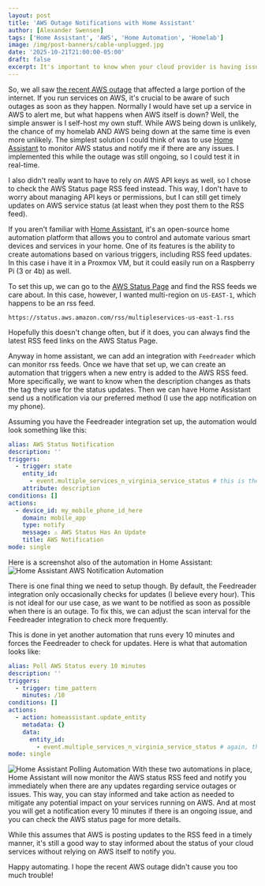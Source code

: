```yaml
---
layout: post
title: 'AWS Outage Notifications with Home Assistant'
author: [Alexander Swensen]
tags: ['Home Assistant', 'AWS', 'Home Automation', 'Homelab']
image: /img/post-banners/cable-unplugged.jpg
date: '2025-10-21T21:00:00-05:00'
draft: false
excerpt: It's important to know when your cloud provider is having issues. 😮‍💨 US_EAST_1
---
```


So, we all saw [the recent AWS outage](https://health.aws.amazon.com/health/status?eventID=arn:aws:health:us-east-1::event/MULTIPLE_SERVICES/AWS_MULTIPLE_SERVICES_OPERATIONAL_ISSUE/AWS_MULTIPLE_SERVICES_OPERATIONAL_ISSUE_BA540_514A652BE1A) that affected a large portion of the internet. If you run services on AWS, it's crucial to be aware of such outages as soon as they happen.
Normally I would have set up a service in AWS to alert me, but what happens when AWS itself is down? Well, the simple answer is I self-host my own stuff. While AWS being down is unlikely, the chance of my homelab AND AWS being down at the same time is even more unlikely. The simplest solution I could think of was to use [Home Assistant](https://www.home-assistant.io/) to monitor AWS status and notify me if there are any issues. I implemented this while the outage was still ongoing, so I could test it in real-time.

I also didn't really want to have to rely on AWS API keys as well, so I chose to check the AWS Status page RSS feed instead. This way, I don't have to worry about managing API keys or permissions, but I can still get timely updates on AWS service status (at least when they post them to the RSS feed).

If you aren't familiar with [Home Assistant](https://www.home-assistant.io/), it's an open-source home automation platform that allows you to control and automate various smart devices and services in your home. One of its features is the ability to create automations based on various triggers, including RSS feed updates. In this case i have it in a Proxmox VM, but it could easily run on a Raspberry Pi (3 or 4b) as well.

To set this up, we can go to the [AWS Status Page](https://health.aws.amazon.com/health/status) and find the RSS feeds we care about. In this case, however, I wanted multi-region on `US-EAST-1`, which happens to be an rss feed.

```
https://status.aws.amazon.com/rss/multipleservices-us-east-1.rss
```

Hopefully this doesn't change often, but if it does, you can always find the latest RSS feed links on the AWS Status Page.

Anyway in home assistant, we can add an integration with `Feedreader` which can monitor rss feeds. Once we have that set up, we can create an automation that triggers when a new entry is added to the AWS RSS feed. More specifically, we want to know when the description changes as thats the tag they use for the status updates. Then we can have Home Assistant send us a notification via our preferred method (I use the app notification on my phone).

Assuming you have the Feedreader integration set up, the automation would look something like this:

```yaml
alias: AWS Status Notification
description: ''
triggers:
  - trigger: state
    entity_id:
      - event.multiple_services_n_virginia_service_status # this is the feedreader entity for the rss feed
    attribute: description
conditions: []
actions:
  - device_id: my_mobile_phone_id_here
    domain: mobile_app
    type: notify
    message: ⚠️ AWS Status Has An Update
    title: AWS Notification
mode: single
```

Here is a screenshot also of the automation in Home Assistant: ![Home Assistant AWS Notification Automation](/img/screenshot-aws-status-notification.png)

There is one final thing we need to setup though. By default, the Feedreader integration only occasionally checks for updates (I believe every hour). This is not ideal for our use case, as we want to be notified as soon as possible when there is an outage. To fix this, we can adjust the scan interval for the Feedreader integration to check more frequently.

This is done in yet another automation that runs every 10 minutes and forces the Feedreader to check for updates. Here is what that automation looks like:

```yaml
alias: Poll AWS Status every 10 minutes
description: ''
triggers:
  - trigger: time_pattern
    minutes: /10
conditions: []
actions:
  - action: homeassistant.update_entity
    metadata: {}
    data:
      entity_id:
        - event.multiple_services_n_virginia_service_status # again, the feedreader entity for the rss feed, yours will likely be different
mode: single
```

![Home Assistant Polling Automation](/img/screenshot-aws-poll-status.png)
With these two automations in place, Home Assistant will now monitor the AWS status RSS feed and notify you immediately when there are any updates regarding service outages or issues. This way, you can stay informed and take action as needed to mitigate any potential impact on your services running on AWS. And at most you will get a notification every 10 minutes if there is an ongoing issue, and you can check the AWS status page for more details.

While this assumes that AWS is posting updates to the RSS feed in a timely manner, it's still a good way to stay informed about the status of your cloud services without relying on AWS itself to notify you.

Happy automating. I hope the recent AWS outage didn't cause you too much trouble!

